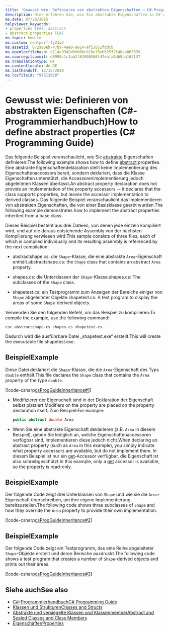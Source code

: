 ```yaml
---
title: 'Gewusst wie: Definieren von abstrakten Eigenschaften – C#-Programmierhandbuch'
description: Hier erfahren Sie, wie Sie abstrakte Eigenschaften in C# definieren. Das Deklarieren einer abstrakten Eigenschaft bedeutet, dass eine Klasse eine Eigenschaft unterstützt. Die abgeleiteten Klassen implementieren Zugriffsmethoden.
ms.date: 07/20/2015
helpviewer_keywords:
- properties [C#], abstract
- abstract properties [C#]
ms.topic: how-to
ms.custom: contperf-fy21q2
ms.assetid: 672a90eb-47b9-4ae0-9914-af53852fddcb
ms.openlocfilehash: e114e9349db9d6bcb18e15eb62532f48aa063339
ms.sourcegitcommit: d0990c1c1ab2f81908360f47eafa8db9aa165137
ms.translationtype: HT
ms.contentlocale: de-DE
ms.lasthandoff: 12/15/2020
ms.locfileid: "97513028"
---
```

# <a name="how-to-define-abstract-properties-c-programming-guide"></a><span data-ttu-id="fe34f-105">Gewusst wie: Definieren von abstrakten Eigenschaften (C#-Programmierhandbuch)</span><span class="sxs-lookup"><span data-stu-id="fe34f-105">How to define abstract properties (C# Programming Guide)</span></span>

<span data-ttu-id="fe34f-106">Das folgende Beispiel veranschaulicht, wie Sie [abstrakte](../../language-reference/keywords/abstract.md) Eigenschaften definieren:</span><span class="sxs-lookup"><span data-stu-id="fe34f-106">The following example shows how to define [abstract](../../language-reference/keywords/abstract.md) properties.</span></span> <span data-ttu-id="fe34f-107">Eine abstrakte Eigenschaftendeklaration stellt keine Implementierung des Eigenschaftenaccessors bereit, sondern deklariert, dass die Klasse Eigenschaften unterstützt, die Accessorenimplementierung jedoch abgeleiteten Klassen überlässt.</span><span class="sxs-lookup"><span data-stu-id="fe34f-107">An abstract property declaration does not provide an implementation of the property accessors -- it declares that the class supports properties, but leaves the accessor implementation to derived classes.</span></span> <span data-ttu-id="fe34f-108">Das folgende Beispiel veranschaulicht das Implementieren von abstrakten Eigenschaften, die von einer Basisklasse geerbt wurden.</span><span class="sxs-lookup"><span data-stu-id="fe34f-108">The following example demonstrates how to implement the abstract properties inherited from a base class.</span></span>  
  
 <span data-ttu-id="fe34f-109">Dieses Beispiel besteht aus drei Dateien, von denen jede einzeln kompiliert wird, und auf die daraus entstehende Assembly von der nächsten Kompilierung verwiesen wird.</span><span class="sxs-lookup"><span data-stu-id="fe34f-109">This sample consists of three files, each of which is compiled individually and its resulting assembly is referenced by the next compilation:</span></span>  
  
- <span data-ttu-id="fe34f-110">abstractshape.cs: die `Shape`-Klasse, die eine abstrakte `Area`-Eigenschaft enthält.</span><span class="sxs-lookup"><span data-stu-id="fe34f-110">abstractshape.cs: the `Shape` class that contains an abstract `Area` property.</span></span>  
  
- <span data-ttu-id="fe34f-111">shapes.cs: die Unterklassen der `Shape`-Klasse.</span><span class="sxs-lookup"><span data-stu-id="fe34f-111">shapes.cs: The subclasses of the `Shape` class.</span></span>  
  
- <span data-ttu-id="fe34f-112">shapetest.cs: ein Testprogramm zum Anzeigen der Bereiche einiger von `Shape` abgeleiteter Objekte.</span><span class="sxs-lookup"><span data-stu-id="fe34f-112">shapetest.cs: A test program to display the areas of some `Shape`-derived objects.</span></span>  
  
 <span data-ttu-id="fe34f-113">Verwenden Sie den folgenden Befehl, um das Beispiel zu kompilieren:</span><span class="sxs-lookup"><span data-stu-id="fe34f-113">To compile the example, use the following command:</span></span>  
  
 `csc abstractshape.cs shapes.cs shapetest.cs`  
  
 <span data-ttu-id="fe34f-114">Dadurch wird die ausführbare Datei „shapetest.exe“ erstellt.</span><span class="sxs-lookup"><span data-stu-id="fe34f-114">This will create the executable file shapetest.exe.</span></span>  
  
## <a name="example"></a><span data-ttu-id="fe34f-115">Beispiel</span><span class="sxs-lookup"><span data-stu-id="fe34f-115">Example</span></span>  

 <span data-ttu-id="fe34f-116">Diese Datei deklariert die `Shape`-Klasse, die die `Area`-Eigenschaft des Typs `double` enthält.</span><span class="sxs-lookup"><span data-stu-id="fe34f-116">This file declares the `Shape` class that contains the `Area` property of the type `double`.</span></span>  
  
 [!code-csharp[csProgGuideInheritance#1](~/samples/snippets/csharp/VS_Snippets_VBCSharp/csProgGuideInheritance/CS/Inheritance.cs#1)]  
  
- <span data-ttu-id="fe34f-117">Modifizierer der Eigenschaft sind in der Deklaration der Eigenschaft selbst platziert.</span><span class="sxs-lookup"><span data-stu-id="fe34f-117">Modifiers on the property are placed on the property declaration itself.</span></span> <span data-ttu-id="fe34f-118">Zum Beispiel:</span><span class="sxs-lookup"><span data-stu-id="fe34f-118">For example:</span></span>  
  
    ```csharp  
    public abstract double Area  
    ```  
  
- <span data-ttu-id="fe34f-119">Wenn Sie eine abstrakte Eigenschaft deklarieren (z.B. `Area` in diesem Beispiel), geben Sie lediglich an, welche Eigenschaftenaccessoren verfügbar sind, implementieren diese jedoch nicht.</span><span class="sxs-lookup"><span data-stu-id="fe34f-119">When declaring an abstract property (such as `Area` in this example), you simply indicate what property accessors are available, but do not implement them.</span></span> <span data-ttu-id="fe34f-120">In diesem Beispiel ist nur ein [get](../../language-reference/keywords/get.md)-Accessor verfügbar, die Eigenschaft ist also schreibgeschützt.</span><span class="sxs-lookup"><span data-stu-id="fe34f-120">In this example, only a [get](../../language-reference/keywords/get.md) accessor is available, so the property is read-only.</span></span>  
  
## <a name="example"></a><span data-ttu-id="fe34f-121">Beispiel</span><span class="sxs-lookup"><span data-stu-id="fe34f-121">Example</span></span>  

 <span data-ttu-id="fe34f-122">Der folgende Code zeigt drei Unterklassen von `Shape` und wie sie die `Area`-Eigenschaft überschreiben, um ihre eigene Implementierung bereitzustellen.</span><span class="sxs-lookup"><span data-stu-id="fe34f-122">The following code shows three subclasses of `Shape` and how they override the `Area` property to provide their own implementation.</span></span>  
  
 [!code-csharp[csProgGuideInheritance#2](~/samples/snippets/csharp/VS_Snippets_VBCSharp/csProgGuideInheritance/CS/Inheritance.cs#2)]  
  
## <a name="example"></a><span data-ttu-id="fe34f-123">Beispiel</span><span class="sxs-lookup"><span data-stu-id="fe34f-123">Example</span></span>  

 <span data-ttu-id="fe34f-124">Der folgende Code zeigt ein Testprogramm, das eine Reihe abgeleiteter `Shape`-Objekte erstellt und deren Bereiche ausdruckt.</span><span class="sxs-lookup"><span data-stu-id="fe34f-124">The following code shows a test program that creates a number of `Shape`-derived objects and prints out their areas.</span></span>  
  
 [!code-csharp[csProgGuideInheritance#3](~/samples/snippets/csharp/VS_Snippets_VBCSharp/csProgGuideInheritance/CS/Inheritance.cs#3)]  
  
## <a name="see-also"></a><span data-ttu-id="fe34f-125">Siehe auch</span><span class="sxs-lookup"><span data-stu-id="fe34f-125">See also</span></span>

- [<span data-ttu-id="fe34f-126">C#-Programmierhandbuch</span><span class="sxs-lookup"><span data-stu-id="fe34f-126">C# Programming Guide</span></span>](../index.md)
- [<span data-ttu-id="fe34f-127">Klassen und Strukturen</span><span class="sxs-lookup"><span data-stu-id="fe34f-127">Classes and Structs</span></span>](./index.md)
- [<span data-ttu-id="fe34f-128">Abstrakte und versiegelte Klassen und Klassenmember</span><span class="sxs-lookup"><span data-stu-id="fe34f-128">Abstract and Sealed Classes and Class Members</span></span>](./abstract-and-sealed-classes-and-class-members.md)
- [<span data-ttu-id="fe34f-129">Eigenschaften</span><span class="sxs-lookup"><span data-stu-id="fe34f-129">Properties</span></span>](./properties.md)
